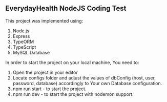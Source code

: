 ## EverydayHealth NodeJS Coding Test

This project was implemented using:

1.   Node.js
2.   Express
3.   TypeORM
4.   TypeScript
5.   MySQL Database

In order to start the project on your local machine, You need to:

1.   Open the project in your editor
2.   Locate configs folder and adjust the values of dbConfig (host, user, password, database) accordingly to Your own Database configuration. 
3.   npm run start - to start the project.
4.   npm run dev - to start the project with nodemon support.